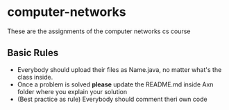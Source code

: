 # computer-networks
These are the assignments of the computer networks cs course
## Basic Rules
+ Everybody should upload their files as Name.java, no matter what's the class inside.
+ Once a problem is solved **please** update the README.md inside Axn folder where you explain your solution
+ (Best practice as rule) Everybody should comment theri own code
